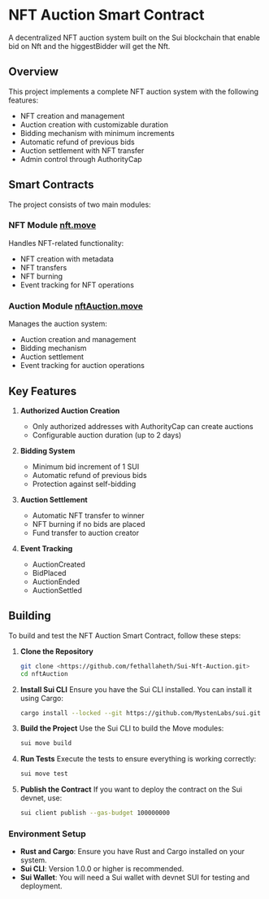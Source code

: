 # NFT Auction Smart Contract

A decentralized NFT auction system built on the Sui blockchain that enable bid on Nft and the higgestBidder will get the Nft.

## Overview

This project implements a complete NFT auction system with the following features:
- NFT creation and management
- Auction creation with customizable duration
- Bidding mechanism with minimum increments
- Automatic refund of previous bids
- Auction settlement with NFT transfer
- Admin control through AuthorityCap

## Smart Contracts

The project consists of two main modules:

### NFT Module [nft.move](https://github.com/fethallaheth/Sui-Nft-Auction/blob/main/sources/nft.move)
Handles NFT-related functionality:
- NFT creation with metadata
- NFT transfers
- NFT burning
- Event tracking for NFT operations

### Auction Module [nftAuction.move](https://github.com/fethallaheth/Sui-Nft-Auction/blob/main/sources/nftauction.move)
Manages the auction system:
- Auction creation and management
- Bidding mechanism
- Auction settlement
- Event tracking for auction operations

## Key Features

1. **Authorized Auction Creation**
   - Only authorized addresses with AuthorityCap can create auctions
   - Configurable auction duration (up to 2 days)

2. **Bidding System**
   - Minimum bid increment of 1 SUI
   - Automatic refund of previous bids
   - Protection against self-bidding

3. **Auction Settlement**
   - Automatic NFT transfer to winner
   - NFT burning if no bids are placed
   - Fund transfer to auction creator

4. **Event Tracking**
   - AuctionCreated
   - BidPlaced
   - AuctionEnded
   - AuctionSettled

## Building

To build and test the NFT Auction Smart Contract, follow these steps:

1. **Clone the Repository**
   ```bash
   git clone <https://github.com/fethallaheth/Sui-Nft-Auction.git>
   cd nftAuction
   ```

2. **Install Sui CLI**
   Ensure you have the Sui CLI installed. You can install it using Cargo:
   ```bash
   cargo install --locked --git https://github.com/MystenLabs/sui.git --branch devnet sui
   ```

3. **Build the Project**
   Use the Sui CLI to build the Move modules:
   ```bash
   sui move build
   ```

4. **Run Tests**
   Execute the tests to ensure everything is working correctly:
   ```bash
   sui move test
   ```

5. **Publish the Contract**
   If you want to deploy the contract on the Sui devnet, use:
   ```bash
   sui client publish --gas-budget 100000000
   ```

### Environment Setup

- **Rust and Cargo**: Ensure you have Rust and Cargo installed on your system.
- **Sui CLI**: Version 1.0.0 or higher is recommended.
- **Sui Wallet**: You will need a Sui wallet with devnet SUI for testing and deployment.



